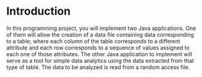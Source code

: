 #  Introduction
In this programming project, you will implement two Java applications. One of them will allow the creation of a data file containing data corresponding to a table; where each column of the table corresponds to a different attribute and each row corresponds to a sequence of values assigned to each one of those attributes. The other Java application to implement will serve as a tool for simple data analytics using the data extracted from that type of table. The data to be analyzed is read from a random access file. 
